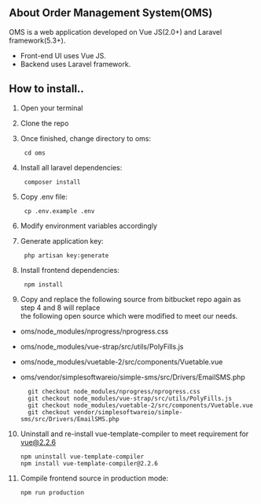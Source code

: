 ## About Order Management System(OMS)  

OMS is a web application developed on Vue JS(2.0+) and Laravel framework(5.3+).  

- Front-end UI uses Vue JS.  
- Backend uses Laravel framework.  


## How to install..  

1. Open your terminal   
2. Clone the repo  
3. Once finished, change directory to oms:  

        cd oms  
    
4. Install all laravel dependencies:  

        composer install  

5. Copy .env file:  
 
        cp .env.example .env  

6. Modify environment variables accordingly  

7. Generate application key:  

        php artisan key:generate  

8. Install frontend dependencies:  

        npm install  

9. Copy and replace the following source from bitbucket repo again as step 4 and 8 will replace  
the following open source which were modified to meet our needs.  

- oms/node_modules/nprogress/nprogress.css  
- oms/node_modules/vue-strap/src/utils/PolyFills.js  
- oms/node_modules/vuetable-2/src/components/Vuetable.vue  
- oms/vendor/simplesoftwareio/simple-sms/src/Drivers/EmailSMS.php  

        git checkout node_modules/nprogress/nprogress.css  
        git checkout node_modules/vue-strap/src/utils/PolyFills.js  
        git checkout node_modules/vuetable-2/src/components/Vuetable.vue  
        git checkout vendor/simplesoftwareio/simple-sms/src/Drivers/EmailSMS.php  

10. Uninstall and re-install vue-template-compiler to meet requirement for vue@2.2.6  
        
        npm uninstall vue-template-compiler  
        npm install vue-template-compiler@2.2.6  
        
11. Compile frontend source in production mode:  

        npm run production  


